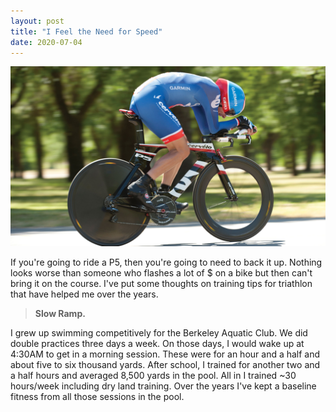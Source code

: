 ```yaml
---
layout: post
title: "I Feel the Need for Speed"
date: 2020-07-04
---
```

<div class="asset-content">
<div class="asset-body">
		

<p><img src="static/img/cervelo.jpg" width="650"></p>
						
<p>
If you're going to ride a P5, then you're going to need to back it up.  Nothing looks worse
than someone who flashes a lot of $ on a bike but then can't bring it on the course.  I've put
some thoughts on training tips for triathlon that have helped me over the years.  
 </p>

<blockquote>
		  <p><b>Slow Ramp.</b></p>
</blockquote>
<p> I grew up swimming competitively for the Berkeley Aquatic Club.  We did double practices three days a week.  On those days, I would wake up at 4:30AM to get in a morning session.  These were for an hour and a half and about five to six thousand yards.  After school, I trained for another two and a half hours and averaged 8,500 yards in the pool.  All in I trained ~30 hours/week including dry land training.  Over the years I've kept a baseline fitness from all those sessions in the pool.    
</p>

<p>
</p>

</div>
</div>


